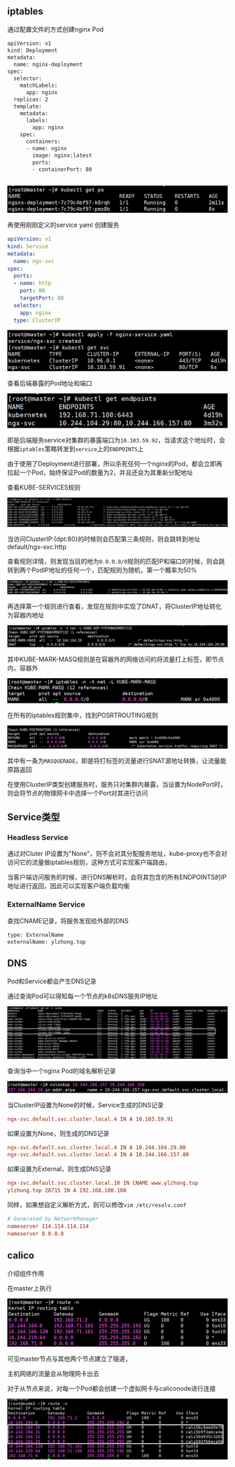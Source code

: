 ## iptables

通过配置文件的方式创建nginx Pod

```
apiVersion: v1
kind: Deployment
metadata:
  name: nginx-deployment
spec:
  selector:
    matchLabels:
      app: nginx
  replicas: 2
  template:
    metadata:
      labels:
        app: nginx
    spec:
      containers:
      - name: nginx
        image: nginx:latest
        ports:
        - containerPort: 80
    
```

![image-20250713184956466](./assets/image-20250713184956466.png)

再使用刚刚定义的service yaml 创建服务

```yaml
apiVersion: v1
kind: Service
metadata:
  name: ngx-svc
spec:
  ports:
  - name: http
    port: 80
    targetPort: 80
  selector:
    app: nginx
  type: ClusterIP
```

![image-20250713185230331](./assets/image-20250713185230331.png)

查看后端暴露的Pod地址和端口

![image-20250713185548318](./assets/image-20250713185548318.png)

即是后端服务service对集群的暴露端口为`10.103.59.92`，当请求这个地址时，会根据`iptables`策略转发到`service`上的`ENDPOINTS`上

由于使用了Deployment进行部署，所以杀死任何一个nginx的Pod，都会立即再拉起一个Pod，始终保证Pod的数量为2，并且还会为其重新分配地址

查看KUBE-SERVICES规则

![image-20250713190434392](./assets/image-20250713190434392.png)

当访问ClusterIP:{dpt:80}的时候则会匹配第三条规则，则会跳转到地址 default/ngx-svc:http

查看规则详情，则发现当目的地为`0.0.0.0/0`规则的匹配IP和端口的时候，则会跳转到两个PodIP地址的任何一个，匹配规则为随机，第一个概率为50%

![image-20250713190712598](./assets/image-20250713190712598.png)

再选择第一个规则进行查看，发现在规则中实现了DNAT，将ClusterIP地址转化为容器内地址

![image-20250713191516775](./assets/image-20250713191516775-1752405318189-3.png)

其中KUBE-MARK-MASQ规则是在容器外的网络访问的将流量打上标签，即节点内，容器外

![image-20250713192052039](./assets/image-20250713192052039.png)

在所有的iptables规则集中，找到POSRTROUTING规则

![image-20250713200653916](./assets/image-20250713200653916.png)

其中有一条为`MASQUERADE`，即是将打标签的流量进行SNAT源地址转换，让流量能原路返回

在使用ClusterIP类型创建服务时，服务只对集群内暴露，当设置为NodePort时，则会将节点的物理网卡中选择一个Port对其进行访问

## Service类型

### Headless Service

通过对Cluter IP设置为"None"，则不会对其分配服务地址，kube-proxy也不会对访问它的流量做iptables规则，这种方式可实现客户端路由，

当客户端访问服务的时候，进行DNS解析时，会将其包含的所有ENDPOINTS的IP地址进行返回，因此可以实现客户端负载均衡

### ExternalName Service

查找CNAME记录，将服务发现给外部的DNS

```
type: ExternalName
externalName: ylzhong.top
```

## DNS

Pod和Service都会产生DNS记录

通过查询Pod可以得知每一个节点的k8sDNS服务IP地址

![image-20250713194518954](./assets/image-20250713194518954.png)

查询当中一个nginx Pod的域名解析记录

![image-20250713194800845](./assets/image-20250713194800845.png)

当ClusterIP设置为None的时候，Service生成的DNS记录

```toml
ngx-svc.default.svc.cluster.local.4 IN A 10.103.59.91
```

如果设置为None，则生成的DNS记录

```toml
ngx-svc.default.svc.cluster.local.4 IN A 10.244.104.29.80
ngx-svc.default.svc.cluster.local.4 IN A 10.244.166.157.80
```

如果设置为External，则生成DNS记录

```toml
ngx-svc.default.svc.cluster.local.10 IN CNAME www.ylzhong.top
ylzhong.top 28715 IN A 192.168.100.100
```

同样，如果想自定义解析方式，则可以修改`vim /etc/resolv.conf`

```conf
# Generated by NetworkManager
nameserver 114.114.114.114
nameserver 8.8.8.8           
```



## calico

介绍组件作用

在master上执行

![image-20250713201701029](./assets/image-20250713201701029.png)

可见master节点与其他两个节点建立了隧道，

主机网络的流量会从物理网卡出去

对于从节点来说，对每一个Pod都会创建一个虚拟网卡与caliconode进行连接

![image-20250713202433955](./assets/image-20250713202433955.png)